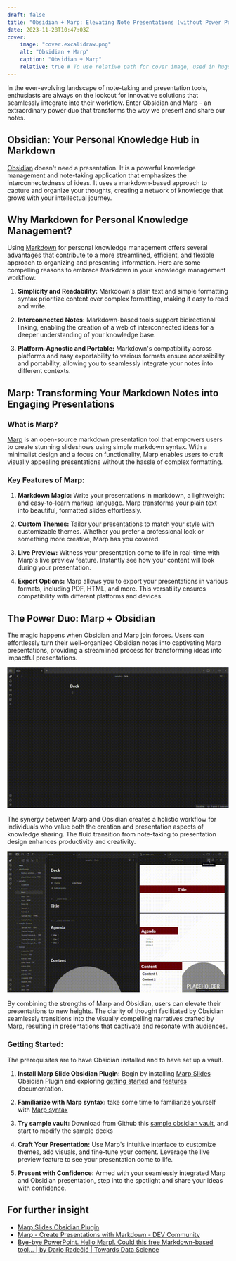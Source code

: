 ```yaml
---
draft: false
title: "Obsidian + Marp: Elevating Note Presentations (without Power Point)"
date: 2023-11-28T10:47:03Z
cover:
    image: "cover.excalidraw.png"
    alt: "Obsidian + Marp"
    caption: "Obsidian + Marp"
    relative: true # To use relative path for cover image, used in hugo Page-bundles
---
```


In the ever-evolving landscape of note-taking and presentation tools, enthusiasts are always on the lookout for innovative solutions that seamlessly integrate into their workflow. Enter Obsidian and Marp - an extraordinary power duo that transforms the way we present and share our notes.

## Obsidian: Your Personal Knowledge Hub in Markdown

[Obsidian](https://obsidian.md/) doesn't need a presentation. It is a powerful knowledge management and note-taking application that emphasizes the interconnectedness of ideas. It uses a markdown-based approach to capture and organize your thoughts, creating a network of knowledge that grows with your intellectual journey.

## Why Markdown for Personal Knowledge Management?

Using [Markdown](https://www.markdownguide.org/) for personal knowledge management offers several advantages that contribute to a more streamlined, efficient, and flexible approach to organizing and presenting information. Here are some compelling reasons to embrace Markdown in your knowledge management workflow:

1. **Simplicity and Readability:** Markdown's plain text and simple formatting syntax prioritize content over complex formatting, making it easy to read and write.

2. **Interconnected Notes:** Markdown-based tools support bidirectional linking, enabling the creation of a web of interconnected ideas for a deeper understanding of your knowledge base.

3. **Platform-Agnostic and Portable:** Markdown's compatibility across platforms and easy exportability to various formats ensure accessibility and portability, allowing you to seamlessly integrate your notes into different contexts.

## Marp: Transforming Your Markdown Notes into Engaging Presentations

### What is Marp?

[Marp](https://marp.app/) is an open-source markdown presentation tool that empowers users to create stunning slideshows using simple markdown syntax. With a minimalist design and a focus on functionality, Marp enables users to craft visually appealing presentations without the hassle of complex formatting.

### Key Features of Marp:

1. **Markdown Magic:** Write your presentations in markdown, a lightweight and easy-to-learn markup language. Marp transforms your plain text into beautiful, formatted slides effortlessly.

2. **Custom Themes:** Tailor your presentations to match your style with customizable themes. Whether you prefer a professional look or something more creative, Marp has you covered.

3. **Live Preview:** Witness your presentation come to life in real-time with Marp's live preview feature. Instantly see how your content will look during your presentation.

4. **Export Options:** Marp allows you to export your presentations in various formats, including PDF, HTML, and more. This versatility ensures compatibility with different platforms and devices.

## The Power Duo: Marp + Obsidian

The magic happens when Obsidian and Marp join forces. Users can effortlessly turn their well-organized Obsidian notes into captivating Marp presentations, providing a streamlined process for transforming ideas into impactful presentations.

![Create Slides](CreateSlides.gif)

The synergy between Marp and Obsidian creates a holistic workflow for individuals who value both the creation and presentation aspects of knowledge sharing. The fluid transition from note-taking to presentation design enhances productivity and creativity.

![Presenting Deck](Presenting.gif)

By combining the strengths of Marp and Obsidian, users can elevate their presentations to new heights. The clarity of thought facilitated by Obsidian seamlessly transitions into the visually compelling narratives crafted by Marp, resulting in presentations that captivate and resonate with audiences.

### Getting Started:

The prerequisites are to have Obsidian installed and to have set up a vault.

1. **Install Marp Slide Obsidian Plugin:** Begin by installing [Marp Slides](https://github.com/samuele-cozzi/obsidian-marp-slides) Obsidian Plugin and exploring [getting started](https://samuele-cozzi.github.io/obsidian-marp-slides/10.GettingStarted.html) and [features](https://samuele-cozzi.github.io/obsidian-marp-slides/20.Features.html) documentation.

2. **Familiarize with Marp syntax:** take some time to familiarize yourself with [Marp syntax](https://marpit.marp.app/markdown)

3. **Try sample vault:** Download from Github this [sample obsidian vault](https://github.com/samuele-cozzi/obsidian-marp-slides/tree/main/vault), and start to modify the sample decks

4. **Craft Your Presentation:** Use Marp's intuitive interface to customize themes, add visuals, and fine-tune your content. Leverage the live preview feature to see your presentation come to life.

5. **Present with Confidence:** Armed with your seamlessly integrated Marp and Obsidian presentation, step into the spotlight and share your ideas with confidence.

## For further insight

- [Marp Slides Obsidian Plugin](https://github.com/samuele-cozzi/obsidian-marp-slides)
- [Marp - Create Presentations with Markdown - DEV Community](https://dev.to/chris_ayers/marp-create-presentations-with-markdown-5e6k)
- [Bye-bye PowerPoint. Hello Marp!. Could this free Markdown-based tool… | by Dario Radečić | Towards Data Science](https://towardsdatascience.com/bye-bye-powerpoint-hello-marp-3c0e3b3198b1)